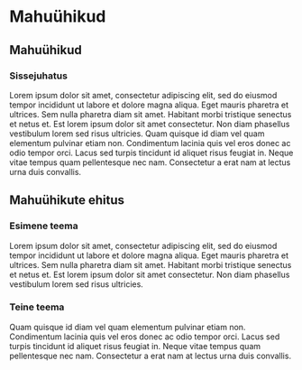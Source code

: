 # Mahuühikud

## Mahuühikud

### Sissejuhatus

Lorem ipsum dolor sit amet, consectetur adipiscing elit, sed do eiusmod tempor incididunt ut labore et dolore magna aliqua. Eget mauris pharetra et ultrices. Sem nulla pharetra diam sit amet. Habitant morbi tristique senectus et netus et. Est lorem ipsum dolor sit amet consectetur. Non diam phasellus vestibulum lorem sed risus ultricies. Quam quisque id diam vel quam elementum pulvinar etiam non. Condimentum lacinia quis vel eros donec ac odio tempor orci. Lacus sed turpis tincidunt id aliquet risus feugiat in. Neque vitae tempus quam pellentesque nec nam. Consectetur a erat nam at lectus urna duis convallis.

## Mahuühikute ehitus

### Esimene teema

Lorem ipsum dolor sit amet, consectetur adipiscing elit, sed do eiusmod tempor incididunt ut labore et dolore magna aliqua. Eget mauris pharetra et ultrices. Sem nulla pharetra diam sit amet. Habitant morbi tristique senectus et netus et. Est lorem ipsum dolor sit amet consectetur. Non diam phasellus vestibulum lorem sed risus ultricies. 

### Teine teema

Quam quisque id diam vel quam elementum pulvinar etiam non. Condimentum lacinia quis vel eros donec ac odio tempor orci. Lacus sed turpis tincidunt id aliquet risus feugiat in. Neque vitae tempus quam pellentesque nec nam. Consectetur a erat nam at lectus urna duis convallis.